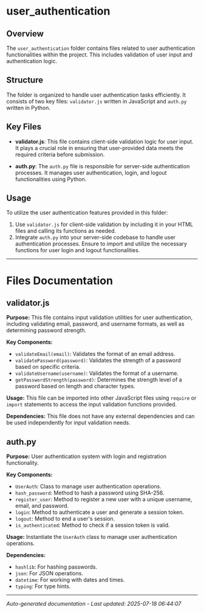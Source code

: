 # user_authentication

## Overview
The `user_authentication` folder contains files related to user authentication functionalities within the project. This includes validation of user input and authentication logic.

## Structure
The folder is organized to handle user authentication tasks efficiently. It consists of two key files: `validator.js` written in JavaScript and `auth.py` written in Python.

## Key Files
- **validator.js**: This file contains client-side validation logic for user input. It plays a crucial role in ensuring that user-provided data meets the required criteria before submission.
  
- **auth.py**: The `auth.py` file is responsible for server-side authentication processes. It manages user authentication, login, and logout functionalities using Python.

## Usage
To utilize the user authentication features provided in this folder:
1. Use `validator.js` for client-side validation by including it in your HTML files and calling its functions as needed.
2. Integrate `auth.py` into your server-side codebase to handle user authentication processes. Ensure to import and utilize the necessary functions for user login and logout functionalities.

---

# Files Documentation

## validator.js

**Purpose:** This file contains input validation utilities for user authentication, including validating email, password, and username formats, as well as determining password strength.

**Key Components:**
- `validateEmail(email)`: Validates the format of an email address.
- `validatePassword(password)`: Validates the strength of a password based on specific criteria.
- `validateUsername(username)`: Validates the format of a username.
- `getPasswordStrength(password)`: Determines the strength level of a password based on length and character types.

**Usage:** This file can be imported into other JavaScript files using `require` or `import` statements to access the input validation functions provided.

**Dependencies:** This file does not have any external dependencies and can be used independently for input validation needs.

## auth.py

**Purpose:** User authentication system with login and registration functionality.

**Key Components:**
- `UserAuth`: Class to manage user authentication operations.
- `hash_password`: Method to hash a password using SHA-256.
- `register_user`: Method to register a new user with a unique username, email, and password.
- `login`: Method to authenticate a user and generate a session token.
- `logout`: Method to end a user's session.
- `is_authenticated`: Method to check if a session token is valid.

**Usage:** Instantiate the `UserAuth` class to manage user authentication operations.

**Dependencies:**
- `hashlib`: For hashing passwords.
- `json`: For JSON operations.
- `datetime`: For working with dates and times.
- `typing`: For type hints.

---
*Auto-generated documentation - Last updated: 2025-07-18 06:44:07*
